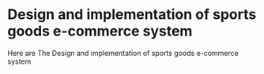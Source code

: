 # Design and implementation of sports goods e-commerce system
Here are The Design and implementation of sports goods e-commerce system
